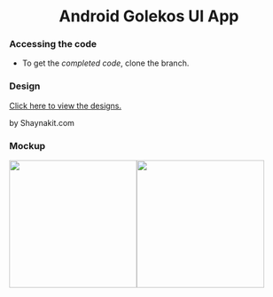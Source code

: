 <h1 align="center">Android Golekos UI App</h1>

### Accessing the code

- To get the *completed code*, clone the branch.

### Design

<a href="https://shaynakit.com/details/golekos-app" target="_blank">Click here to view the designs.</a>
<p>by Shaynakit.com</p>


### Mockup
<div style="display: flex">
  <img src="https://i.postimg.cc/xdjLx2Y1/Screenshot-20220825-000704.png" width="230" />
  <img src="https://i.postimg.cc/2Skqm7tH/Screenshot-20220825-000755.png" width="230" />
</div>
